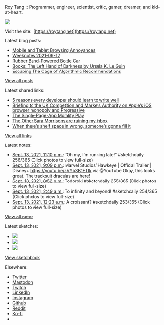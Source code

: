Roy Tang :: Programmer, engineer, scientist, critic, gamer, dreamer, and kid-at-heart.

![](https://roytang.net/static/img/profile.jpg)

Visit the site: ![https://roytang.net](https://roytang.net)

Latest blog posts:

- [Mobile and Tablet Browsing Annoyances](https://roytang.net/2021/09/mobile-tablet-annoyances/)
- [Weeknotes 2021-09-12](https://roytang.net/2021/09/weeknotes-2021-09-12/)
- [Rubber Band-Powered Bottle Car](https://roytang.net/2021/09/rubber-band-bottle-car/)
- [Books: The Left Hand of Darkness by Ursula K. Le Guin](https://roytang.net/2021/09/lhod/)
- [Escaping The Cage of Algorithmic Recommendations](https://roytang.net/2021/09/cage-recommendations/)

[View all posts](https://roytang.net/blog)

Latest shared links:

- [5 reasons every developer should learn to write well](https://roytang.net/2021/09/5-reasons-every-developer-should-learn-to-write-well/)
- [Briefing to the UK Competition and Markets Authority on Apple’s iOS browser monopoly and Progressive](https://roytang.net/2021/09/e70d9944158e48f21f45880e61981adc/)
- [The Single-Page-App Morality Play](https://roytang.net/2021/09/the-single-page-app-morality-play/)
- [The Other Sara Morrisons are ruining my inbox](https://roytang.net/2021/09/the-other-sara-morrisons-are-ruining-my-inbox/)
- [When there’s shelf space in wrong, someone’s gonna fill it](https://roytang.net/2021/09/when-theres-shelf-space-in-wrong-someones-gonna-fill-it/)

[View all links](https://roytang.net/links)

Latest notes:

- [Sept. 13, 2021, 11:10 p.m.](https://roytang.net/2021/09/1437433432389259271/): “Oh my, I’m running late!” #sketchdaily 256/365 (Click photos to view full-size)
- [Sept. 13, 2021, 9:09 p.m.](https://roytang.net/2021/09/1437402945243344898/): Marvel Studios’ Hawkeye | Official Trailer | Disney+ https://youtu.be/5VYb3B1ETlk via @YouTube Okay, this looks great. The tracksuit draculas are here!
- [Sept. 13, 2021, 8:52 p.m.](https://roytang.net/2021/09/1437398804966244354/): Todoroki #sketchdaily 255/365 (Click photos to view full-size)
- [Sept. 13, 2021, 2:49 a.m.](https://roytang.net/2021/09/1437126341149683713/): To infinity and beyond! #sketchdaily 254/365 (Click photos to view full-size)
- [Sept. 13, 2021, 12:23 a.m.](https://roytang.net/2021/09/1437089567387967491/): A croissant? #sketchdaily 253/365 (Click photos to view full-size)

[View all notes](https://roytang.net/notes)

Latest sketches:


- ![](https://roytang.net/media/cache/cc/d2/ccd225732ca250a7663fb3966eda5f42.jpg)
- ![](https://roytang.net/media/cache/1d/00/1d00ee30d2e22d7ecfaa2b65adaa81b8.jpg)
- ![](https://roytang.net/media/cache/f4/a0/f4a08aa94bc3034684b163619a875402.jpg)

[View sketchbook](https://roytang.net/albums/sketchbook)


Elsewhere:

- [Twitter](https://twitter.com/roytang)
- [Mastodon](https://mastodon.technology/@roytang)
- [Twitch](https://twitch.tv/twitchyroy)
- [LinkedIn](https://www.linkedin.com/in/roytang)
- [Instagram](https://instagram.com/roytang0400)
- [Github](https://github.com/roytang)
- [Reddit](https://reddit.com/u/hungryroy)
- [Ko-fi](https://ko-fi.com/roytang)
- [](mailto:hello@roytang.net)